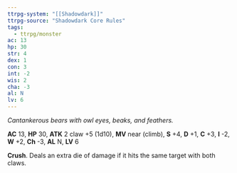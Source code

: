 ```yaml
---
ttrpg-system: "[[Shadowdark]]"
ttrpg-source: "Shadowdark Core Rules"
tags:
  - ttrpg/monster
ac: 13
hp: 30
str: 4
dex: 1
con: 3
int: -2
wis: 2
cha: -3
al: N
lv: 6
---
```


_Cantankerous bears with owl eyes, beaks, and feathers._

**AC** 13, **HP** 30, **ATK** 2 claw +5 (1d10), **MV** near (climb), **S** +4, **D** +1, **C** +3, **I** -2, **W** +2, **Ch** -3, **AL** N, **LV** 6

**Crush**. Deals an extra die of damage if it hits the same target with both claws.

